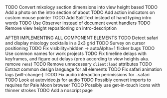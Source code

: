 
TODO Convert mixology section dimensions into view height based
TODO Add a photo on the intro section of about
TODO Add action indicators on custom mouse pointer
TODO Add SplitText instead of hand typing intro words
TODO Use Observer instead of document event handlers
TODO Remove view height repositioning on intro-description

AFTER IMPLEMENTING ALL COMPONENT ELEMENTS
TODO Detect safari and display mixology cocktails in a 2x3 grid
TODO Survey on cursor positioning
TODO Fix visibility=hidden -> autoAlpha=1 flicker bugs
TODO Use common names for work projects
TODO Fix timeline delays with keyframes, and figure out delays (prob according to view heights aka. remove `rems`)
TODO Remove unnecessary `client:load` attributes
TODO Extract common design language for all elements
TODO Fix safari animation lags (will-change:)
TODO Fix audio interaction perimissions for ..safari
TODO Look at autovideo.js for audio
TODO Possibly convert imports to requires for Pale Moon browser
TODO Possibly use get-in-touch icons with thinner strokes
TODO Add a noscript page
